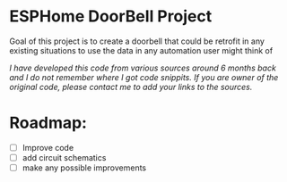 # ESPHome DoorBell Project
Goal of this project is to create a doorbell that could be retrofit in any existing situations to use the data in any automation user might think of

_I have developed this code from various sources around 6 months back and I do not remember where I got code snippits. If you are owner of the original code, please contact me to add your links to the sources._

# Roadmap:
* [ ] Improve code
* [ ] add circuit schematics
* [ ] make any possible improvements 
